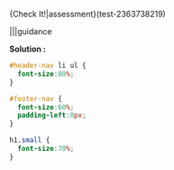 {Check It!|assessment}(test-2363738219)

|||guidance

**Solution :**

```css
#header-nav li ul {
  font-size:80%;
}

#footer-nav {
  font-size:60%;
  padding-left:0px;
}

h1.small {
  font-size:70%;
}
```